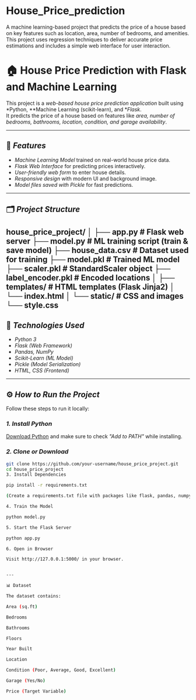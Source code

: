 # House_Price_prediction
A machine learning-based project that predicts the price of a house based on key features such as location, area, number of bedrooms, and amenities. This project uses regression techniques to deliver accurate price estimations and includes a simple web interface for user interaction.
# 🏠 House Price Prediction with Flask and Machine Learning

This project is a *web-based house price prediction application* built using *Python, **Machine Learning (scikit-learn), and **Flask*.  
It predicts the price of a house based on features like *area, number of bedrooms, bathrooms, location, condition, and garage availability*.

---

## 🚀 *Features*
- *Machine Learning Model* trained on real-world house price data.
- *Flask Web Interface* for predicting prices interactively.
- *User-friendly web form* to enter house details.
- *Responsive design* with modern UI and background image.
- *Model files saved with Pickle* for fast predictions.

---

## 🗂 *Project Structure*
house_price_project/ │ ├── app.py                # Flask web server ├── model.py              # ML training script (train & save model) ├── house_data.csv        # Dataset used for training ├── model.pkl             # Trained ML model ├── scaler.pkl            # StandardScaler object ├── label_encoder.pkl     # Encoded locations │ ├── templates/            # HTML templates (Flask Jinja2) │    └── index.html │ └── static/               # CSS and images └── style.css
---

## 🧠 *Technologies Used*
- *Python 3*
- *Flask (Web Framework)*
- *Pandas, NumPy*
- *Scikit-Learn (ML Model)*
- *Pickle (Model Serialization)*
- *HTML, CSS (Frontend)*

---

## ⚙ *How to Run the Project*
Follow these steps to run it locally:

### *1. Install Python*
[Download Python](https://www.python.org/downloads/) and make sure to check *"Add to PATH"* while installing.

### *2. Clone or Download*
```bash
git clone https://github.com/your-username/house_price_project.git
cd house_price_project
3. Install Dependencies

pip install -r requirements.txt

(Create a requirements.txt file with packages like flask, pandas, numpy, scikit-learn.)

4. Train the Model

python model.py

5. Start the Flask Server

python app.py

6. Open in Browser

Visit http://127.0.0.1:5000/ in your browser.


---

📊 Dataset

The dataset contains:

Area (sq.ft)

Bedrooms

Bathrooms

Floors

Year Built

Location

Condition (Poor, Average, Good, Excellent)

Garage (Yes/No)

Price (Target Variable)
